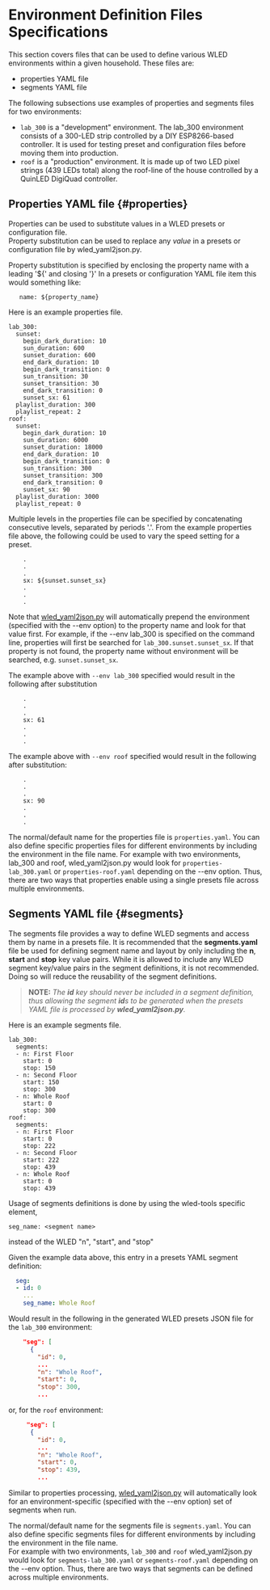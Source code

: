 # Environment Definition Files Specifications
This section covers files that can be used to define various WLED environments within a given household.
These files are:
- properties YAML file
- segments YAML file

The following subsections use examples of properties and segments files for two environments:
- ```lab_300``` is a "development" environment. The lab_300 environment consists of a 300-LED strip 
controlled by a DIY ESP8266-based controller.  It is used for testing preset and configuration 
files before moving them into production.
- ```roof``` is a "production" environment.  It is made up of two LED pixel strings (439 LEDs total) along 
the roof-line of the house controlled by a QuinLED DigiQuad controller.
 
## Properties YAML file {#properties}
Properties can be used to substitute values in a WLED presets or configuration file.  
Property substitution can be used to replace any *value* in a presets or configuration 
file by wled_yaml2json.py.

Property substitution is specified by enclosing the property name with a leading '${' and closing '}' 
In a presets or configuration YAML file item this would something like:
```
   name: ${property_name}
```

Here is an example properties file.
```
lab_300:
  sunset:
    begin_dark_duration: 10
    sun_duration: 600
    sunset_duration: 600
    end_dark_duration: 10
    begin_dark_transition: 0
    sun_transition: 30
    sunset_transition: 30
    end_dark_transition: 0
    sunset_sx: 61
  playlist_duration: 300
  playlist_repeat: 2
roof:
  sunset:
    begin_dark_duration: 10
    sun_duration: 6000
    sunset_duration: 18000
    end_dark_duration: 10
    begin_dark_transition: 0
    sun_transition: 300
    sunset_transition: 300
    end_dark_transition: 0
    sunset_sx: 90
  playlist_duration: 3000
  playlist_repeat: 0
```
Multiple levels in the properties file can be specified by concatenating consecutive levels, 
separated by periods '.'.  From the example properties file above, the following could be 
used to vary the speed setting for a preset.
```
    .
    .
    .
    sx: ${sunset.sunset_sx}
    .
    .
    .
```
Note that [wled_yaml2json.py](wled_yaml2json.py.md) will automatically prepend the environment 
(specified with the --env option) to the property name and look for that value first. For example,
if the --env lab_300 is specified on the command line, properties will first be searched for 
```lab_300.sunset.sunset_sx```. If that property is not found, the property name without environment will be 
searched, e.g. ```sunset.sunset_sx```.

The example above with ```--env lab_300``` specified would result in the following after substitution 

```
    .
    .
    .
    sx: 61
    .
    .
    .
```
The example above with ```--env roof``` specified would result in the following after substitution: 

```
    .
    .
    .
    sx: 90
    .
    .
    .
```

The normal/default name for the properties file is ```properties.yaml```.  You can also define 
specific properties files for different environments by including the environment in the file name.
For example with two environments, lab_300 
and roof, wled_yaml2json.py would look for ```properties-lab_300.yaml``` or ```properties-roof.yaml``` 
depending on the --env option. Thus, there are two ways that properties enable using a 
single presets file across multiple environments.

## Segments YAML file {#segments}

The segments file provides a way to define WLED segments and access them by name in a presets file.
It is recommended that the **segments.yaml** file be used for defining segment name and layout by only including 
the **n**, **start** and **stop** key value pairs.
While it is allowed to include any WLED segment key/value pairs in the segment definitions, 
it is not recommended.
Doing so will reduce the reusability of the segment definitions. 

> **NOTE:** *The **id** key should never be included in a segment definition, thus allowing the
> segment **id**s to be generated when the presets YAML file is processed by **wled_yaml2json.py**.*

Here is an example segments file.
```
lab_300:
  segments:
  - n: First Floor
    start: 0
    stop: 150
  - n: Second Floor
    start: 150
    stop: 300
  - n: Whole Roof
    start: 0
    stop: 300
roof:
  segments:
  - n: First Floor
    start: 0
    stop: 222
  - n: Second Floor
    start: 222
    stop: 439
  - n: Whole Roof
    start: 0
    stop: 439
```

Usage of segments definitions is done by using the wled-tools specific element, 
```
seg_name: <segment name>
``` 
instead of the WLED "n", "start", and "stop"

Given the example data above, this entry in a presets YAML segment definition:
```yaml
  seg:
  - id: 0
    ...
    seg_name: Whole Roof
  ```
Would result in the following in the generated WLED presets JSON file for the ```lab_300``` 
environment:
```json lines:
    "seg": [
      {
        "id": 0,
        ...
        "n": "Whole Roof",
        "start": 0,
        "stop": 300,
        ...
```
or, for the ```roof``` environment:
```json lines
     "seg": [
      {
        "id": 0,
        ...
        "n": "Whole Roof",
        "start": 0,
        "stop": 439,
        ...
```
Similar to properties processing, [wled_yaml2json.py](wled_yaml2json.py.md) will automatically look 
for an environment-specific (specified with the --env option) set of segments when run.

The normal/default name for the segments file is ```segments.yaml```.  You can also define 
specific segments files for different environments by including the environment in the file name.  
For example with two environments, ```lab_300``` and ```roof``` wled_yaml2json.py would look for 
```segments-lab_300.yaml``` or ```segments-roof.yaml``` 
depending on the --env option. Thus, there are two ways that segments can be defined
across multiple environments.
